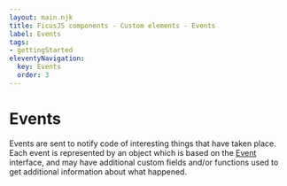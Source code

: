 ```yaml
---
layout: main.njk
title: FicusJS components - Custom elements - Events
label: Events
tags:
- gettingStarted
eleventyNavigation:
  key: Events
  order: 3
---
```

# Events

Events are sent to notify code of interesting things that have taken place.
Each event is represented by an object which is based on the [Event](https://developer.mozilla.org/en-US/docs/Web/API/Event) interface,
and may have additional custom fields and/or functions used to get additional information about what happened.
